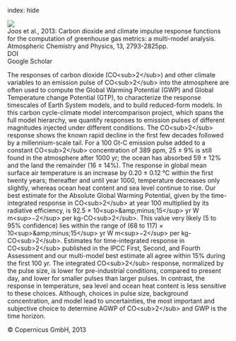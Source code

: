 index: hide

<div class="Citation">
    <div class="Citation-thumb CitationThumb-linked"  data-href="https://doi.org/10.5194/acp-13-2793-2013">
      <img src="https://static.claimspace.cloud/climate-study-static/refs/thumbs/6/Joos_et_al_2013-thumb.png" />
    </div>

  <div class="Citation-body">
    <div class="Citation-text">Joos et al., 2013: Carbon dioxide and climate impulse response functions for the computation of greenhouse gas metrics: a multi-model analysis. <span class="Article-journal">Atmospheric Chemistry and Physics, </span><span class="Article-volume">13, </span>2793-2825pp.</div>
    <div class="Citation-links">
      <div class="CitationLink" data-href="https://doi.org/10.5194/acp-13-2793-2013">
        <div class="CitationLink-icon CitationLink-Doi"></div>
        <div class="CitationLink-text">DOI</div>
      </div>
      <div class="CitationLink" data-href="https://scholar.google.com/scholar?q=10.5194/acp-13-2793-2013">
        <div class="CitationLink-icon CitationLink-Scholar"></div>
        <div class="CitationLink-text">Google Scholar</div>
      </div>
    </div>
  </div>
</div>

The responses of carbon dioxide (CO&lt;sub&gt;2&lt;/sub&gt;) and other climate variables to an emission pulse of CO&lt;sub&gt;2&lt;/sub&gt; into the atmosphere are often used to compute the Global Warming Potential (GWP) and Global Temperature change Potential (GTP), to characterize the response timescales of Earth System models, and to build reduced-form models. In this carbon cycle-climate model intercomparison project, which spans the full model hierarchy, we quantify responses to emission pulses of different magnitudes injected under different conditions. The CO&lt;sub&gt;2&lt;/sub&gt; response shows the known rapid decline in the first few decades followed by a millennium-scale tail. For a 100 Gt-C emission pulse added to a constant CO&lt;sub&gt;2&lt;/sub&gt; concentration of 389 ppm, 25 ± 9% is still found in the atmosphere after 1000 yr; the ocean has absorbed 59 ± 12% and the land the remainder (16 ± 14%). The response in global mean surface air temperature is an increase by 0.20 ± 0.12 °C within the first twenty years; thereafter and until year 1000, temperature decreases only slightly, whereas ocean heat content and sea level continue to rise. Our best estimate for the Absolute Global Warming Potential, given by the time-integrated response in CO&lt;sub&gt;2&lt;/sub&gt; at year 100 multiplied by its radiative efficiency, is 92.5 × 10&lt;sup&gt;&amp;amp;minus;15&lt;/sup&gt; yr W m&lt;sup&gt;−2&lt;/sup&gt; per kg-CO&lt;sub&gt;2&lt;/sub&gt;. This value very likely (5 to 95% confidence) lies within the range of (68 to 117) × 10&lt;sup&gt;&amp;amp;minus;15&lt;/sup&gt; yr W m&lt;sup&gt;−2&lt;/sup&gt; per kg-CO&lt;sub&gt;2&lt;/sub&gt;. Estimates for time-integrated response in CO&lt;sub&gt;2&lt;/sub&gt; published in the IPCC First, Second, and Fourth Assessment and our multi-model best estimate all agree within 15% during the first 100 yr. The integrated CO&lt;sub&gt;2&lt;/sub&gt; response, normalized by the pulse size, is lower for pre-industrial conditions, compared to present day, and lower for smaller pulses than larger pulses. In contrast, the response in temperature, sea level and ocean heat content is less sensitive to these choices. Although, choices in pulse size, background concentration, and model lead to uncertainties, the most important and subjective choice to determine AGWP of CO&lt;sub&gt;2&lt;/sub&gt; and GWP is the time horizon.

<div class="Citation-copy">
&copy; Copernicus GmbH, 2013
</div>